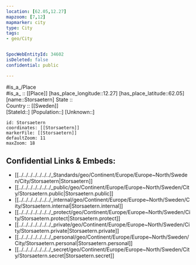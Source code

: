 ```yaml
---
location: [62.05,12.27] 
mapzoom: [7,12] 
mapmarker: city 
type: City
tags:
- geo/City


SpocWebEntityId: 34602
isDeleted: false
confidential: public

---
```

#is_a_/Place  
#is_a_ :: [[Place]] 
[has_place_longitude::12.27] 
[has_place_latitude::62.05] 
[name::Storsaetern] 
State ::  
Country :: [[Sweden]]  
[StateId::] 
[Population::] 
[Unknown::] 


```leaflet
id: Storsaetern
coordinates: [[Storsaetern]] 
markerFile: [[Storsaetern]] 
defaultZoom: 11 
maxZoom: 18
```


## Confidential Links & Embeds: 
- [[../../../../../../../_Standards/geo/Continent/Europe/Europe~North/Sweden/City/Storsaetern|Storsaetern]] 
- [[../../../../../../../_public/geo/Continent/Europe/Europe~North/Sweden/City/Storsaetern.public|Storsaetern.public]] 
- [[../../../../../../../_internal/geo/Continent/Europe/Europe~North/Sweden/City/Storsaetern.internal|Storsaetern.internal]] 
- [[../../../../../../../_protect/geo/Continent/Europe/Europe~North/Sweden/City/Storsaetern.protect|Storsaetern.protect]] 
- [[../../../../../../../_private/geo/Continent/Europe/Europe~North/Sweden/City/Storsaetern.private|Storsaetern.private]] 
- [[../../../../../../../_personal/geo/Continent/Europe/Europe~North/Sweden/City/Storsaetern.personal|Storsaetern.personal]] 
- [[../../../../../../../_secret/geo/Continent/Europe/Europe~North/Sweden/City/Storsaetern.secret|Storsaetern.secret]] 
